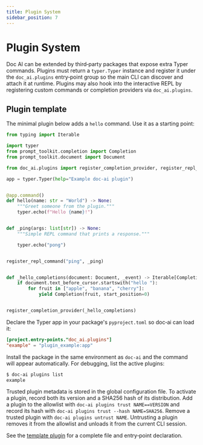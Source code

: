 ```yaml
---
title: Plugin System
sidebar_position: 7
---
```


# Plugin System

Doc AI can be extended by third‑party packages that expose extra Typer
commands. Plugins must return a `typer.Typer` instance and register it under
the `doc_ai.plugins` entry‑point group so the main CLI can discover and
attach it at runtime. Plugins may also hook into the interactive REPL by
registering custom commands or completion providers via
`doc_ai.plugins`.

## Plugin template

The minimal plugin below adds a `hello` command. Use it as a starting point:

```python title="docs/examples/plugin_example.py"
from typing import Iterable

import typer
from prompt_toolkit.completion import Completion
from prompt_toolkit.document import Document

from doc_ai.plugins import register_completion_provider, register_repl_command

app = typer.Typer(help="Example doc-ai plugin")


@app.command()
def hello(name: str = "World") -> None:
    """Greet someone from the plugin."""
    typer.echo(f"Hello {name}!")


def _ping(args: list[str]) -> None:
    """Simple REPL command that prints a response."""

    typer.echo("pong")


register_repl_command("ping", _ping)


def _hello_completions(document: Document, _event) -> Iterable[Completion]:
    if document.text_before_cursor.startswith("hello "):
        for fruit in ["apple", "banana", "cherry"]:
            yield Completion(fruit, start_position=0)


register_completion_provider(_hello_completions)
```

Declare the Typer app in your package's `pyproject.toml` so doc‑ai can load
it:

```toml title="pyproject.toml"
[project.entry-points."doc_ai.plugins"]
"example" = "plugin_example:app"
```

Install the package in the same environment as `doc-ai` and the command will
appear automatically. For debugging, list the active plugins:

```bash
$ doc-ai plugins list
example
```

Trusted plugin metadata is stored in the global configuration file. To
activate a plugin, record both its version and a SHA256 hash of its
distribution. Add a plugin to the allowlist with
`doc-ai plugins trust NAME==VERSION` and record its hash with
`doc-ai plugins trust --hash NAME=SHA256`. Remove a trusted plugin with
`doc-ai plugins untrust NAME`. Untrusting a plugin removes it from the
allowlist and unloads it from the current CLI session.

See the [template plugin](../examples/plugin_example.py) for a complete
file and entry‑point declaration.

